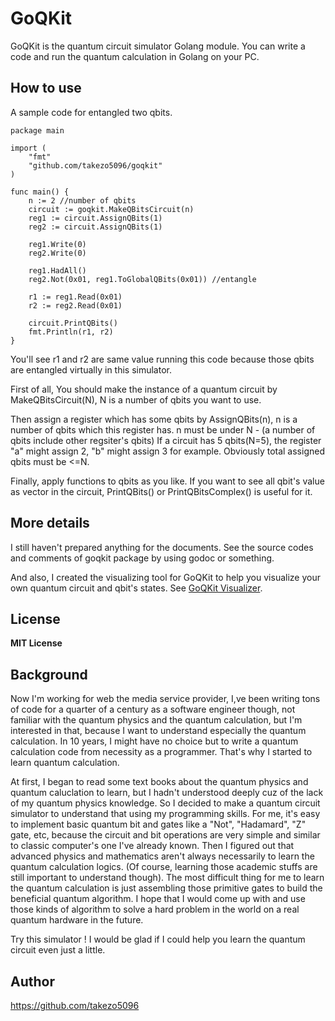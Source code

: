 # GoQKit

GoQKit is the quantum circuit simulator Golang module.
You can write a code and run the quantum calculation in Golang on your PC.


## How to use
A sample code for entangled two qbits.
````golang
package main

import (
	"fmt"
	"github.com/takezo5096/goqkit"
)

func main() {
	n := 2 //number of qbits
	circuit := goqkit.MakeQBitsCircuit(n)
	reg1 := circuit.AssignQBits(1)
	reg2 := circuit.AssignQBits(1)

	reg1.Write(0)
	reg2.Write(0)

	reg1.HadAll()
	reg2.Not(0x01, reg1.ToGlobalQBits(0x01)) //entangle

	r1 := reg1.Read(0x01)
	r2 := reg2.Read(0x01)

	circuit.PrintQBits()
	fmt.Println(r1, r2)
}
````
You'll see r1 and r2 are same value running this code because those qbits are entangled virtually in this simulator.

First of all, You should make the instance of a quantum circuit by MakeQBitsCircuit(N),
N is a number of qbits you want to use.

Then assign a register which has some qbits by AssignQBits(n), n is a number of qbits which this register has.
n must be under N - (a number of qbits include other regsiter's qbits)
If a circuit has 5 qbits(N=5), the register "a" might assign 2, "b" might assign 3 for example.
Obviously total assigned qbits must be <=N.

Finally, apply functions to qbits as you like.
If you want to see all qbit's value as vector in the circuit, PrintQBits() or PrintQBitsComplex() is useful for it. 

## More details
I still haven't prepared anything for the documents.
See the source codes and comments of goqkit package by using godoc or something.

And also, I created the visualizing tool for GoQKit to help you visualize your own quantum circuit and qbit's states.
 See [GoQKit Visualizer](https://github.com/takezo5096/goqkit_visualizer).

## License
**MIT License**

## Background
Now I'm working for web the media service provider,
I,ve been writing tons of code for a quarter of a century as a software engineer though,
not familiar with the quantum physics and the quantum calculation,
but I'm interested in that, because I want to understand especially the quantum calculation.
In 10 years, I might have no choice but to write a quantum calculation code from necessity as a programmer.
That's why I started to learn quantum calculation.

At first, I began to read some text books about the quantum physics and quantum caluclation to learn,
but I hadn't understood deeply cuz of the lack of my quantum physics knowledge.
So I decided to make a quantum circuit simulator to understand that using my programming skills.
For me, it's easy to implement basic quantum bit and gates like a "Not", "Hadamard", "Z" gate, etc,
because the circuit and bit operations are very simple and similar to classic computer's one I've already known.
Then I figured out that advanced physics and mathematics aren't always necessarily to learn the quantum calculation logics.
(Of course, learning those academic stuffs are still important to understand though).
The most difficult thing for me to learn the quantum calculation 
is just assembling those primitive gates to build the beneficial quantum algorithm.
I hope that I would come up with and use those kinds of algorithm to solve a hard problem in the world on a real quantum hardware in the future.

Try this simulator ! I would be glad if I could help you learn the quantum circuit even just a little.

## Author
https://github.com/takezo5096